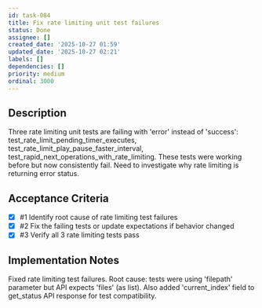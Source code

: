 ```yaml
---
id: task-084
title: Fix rate limiting unit test failures
status: Done
assignee: []
created_date: '2025-10-27 01:59'
updated_date: '2025-10-27 02:21'
labels: []
dependencies: []
priority: medium
ordinal: 3000
---
```


## Description

Three rate limiting unit tests are failing with 'error' instead of 'success': test_rate_limit_pending_timer_executes, test_rate_limit_play_pause_faster_interval, test_rapid_next_operations_with_rate_limiting. These tests were working before but now consistently fail. Need to investigate why rate limiting is returning error status.

## Acceptance Criteria
<!-- AC:BEGIN -->
- [x] #1 Identify root cause of rate limiting test failures
- [x] #2 Fix the failing tests or update expectations if behavior changed
- [x] #3 Verify all 3 rate limiting tests pass
<!-- AC:END -->


## Implementation Notes

Fixed rate limiting test failures. Root cause: tests were using 'filepath' parameter but API expects 'files' (as list). Also added 'current_index' field to get_status API response for test compatibility.
